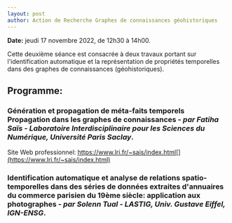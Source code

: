 ```yaml
---
layout: post
author: Action de Recherche Graphes de connaissances géohistoriques
---
```


**Date:** jeudi 17 novembre 2022, de 12h30 à 14h00. 

Cette deuxième séance est consacrée à deux travaux portant sur l'identification automatique et la représentation de propriétés temporelles dans des graphes de connaissances (géohistoriques).

## Programme:

### Génération et propagation de méta-faits temporels Propagation dans les graphes de connaissances - *par Fatiha Saïs - Laboratoire Interdisciplinaire pour les Sciences du Numérique, Université Paris Saclay*.

Site Web professionnel: https://www.lri.fr/~sais/index.html[](https://www.lri.fr/~sais/index.html)

### Identification automatique et analyse de relations spatio-temporelles dans des séries de données extraites d'annuaires du commerce parisien du 19ème siècle: application aux photographes - *par Solenn Tual - LASTIG, Univ. Gustave Eiffel, IGN-ENSG*.
